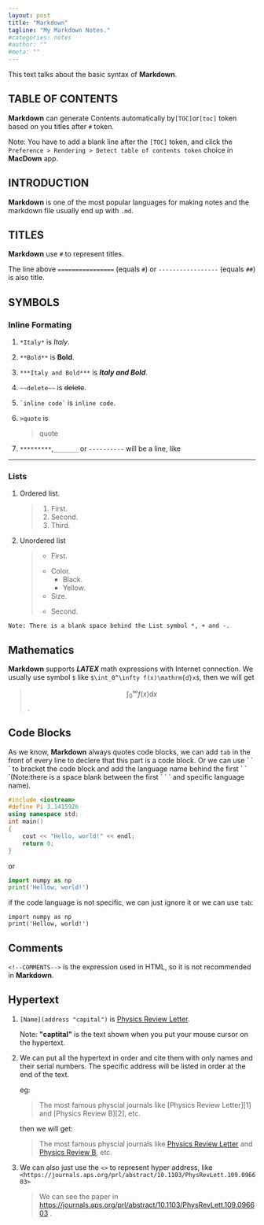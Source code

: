 ```yaml
---
layout: post
title: "Markdown"
tagline: "My Markdown Notes."
#categories: notes
#author: ""
#meta: ""
---
```


This text talks about the basic syntax of **Markdown**.

## TABLE OF CONTENTS
**Markdown** can generate Contents automatically by`[TOC]`or`[toc]` token based on you titles after `#` token.

Note: You have to add a blank line after the `[TOC]` token, and click the `Preference > Rendering > Detect table of contents token` choice in **MacDown** app.

## INTRODUCTION
**Markdown** is one of the most popular languages for making notes and the markdown file usually end up with ```.md```. 

## TITLES
**Markdown** use `#` to represent titles.

The line above `================` (equals `#`) or `-----------------` (equals `##`) is also title.


## SYMBOLS

### Inline Formating
1. `*Italy*` is *Italy*.
2. `**Bold**` is **Bold**.
3. `***Italy and Bold***` is ***Italy and Bold***.
4. `~~delete~~` is ~~delete~~.  
5. ``` `inline code` ``` is `inline code`.
6. `>quote` is
 
	>quote
7. `*********`,`_______` or `----------` will be a line, like 
**********

### Lists
1. Ordered list.

	> 1. First.
	> 2. Second.
	> 3. Third.
	
2. Unordered list
	>*	First.
	>	+ Color.
	>		- Black.
	>		- Yellow.
	>	+ Size.
	>*	Second.

`Note: There is a blank space behind the List symbol *, + and -.`

## Mathematics
**Markdown** supports ***LATEX*** math expressions with Internet connection.
We usually use symbol `$` like `$\int_0^\infty f(x)\mathrm{d}x$`, then we will get
>$$\int_0^\infty f(x)\mathrm{d}x$$
.
<!--for html MathJax latex supports, we have to use $$\letax$$. -->



## Code Blocks
As we know, **Markdown** always quotes code blocks, we can add `tab` in the front of every line to declere that this part is a code block. Or we can use \` \` \` to bracket the code block and add the language name behind the first \` \` \`(Note:there is a space blank between the first \` \` \` and specific language name).


``` cpp
#include <iostream>
#define Pi 3.1415926
using namespace std;
int main()
{
	cout << "Hello, world!" << endl;
	return 0;
}
```
or

``` python
import numpy as np
print('Hellow, world!')
```
if the code language is not specific, we can just ignore it or we can use `tab`:

	import numpy as np
	print('Hellow, world!')

## Comments
`<!--COMMENTS-->` is the expression used in HTML, so it is not recommended in **Markdown**.
<!--my comments-->

## Hypertext
1. `[Name](address "capital")` is
[Physics Review Letter](https://journals.aps.org/prl/abstract/10.1103/PhysRevLett.109.096603 "Shufeng Zhang").

	Note: **"captital"** is the text shown when you put your mouse cursor on the hypertext.

2. We can put all the hypertext in order and cite them with only names and their serial numbers. The specific address will be listed in order at the end of the text.
	
	eg:
	
	>The most famous physcial journals like [Physics Review Letter]\[1] and [Physics Review B]\[2], etc.

	>[1]:https://journals.aps.org/prl/abstract/10.1103/PhysRevLett.109.096603 "Shufeng Zhang"
	>[2]:https://journals.aps.org/prb/abstract/10.1103/PhysRevB.71.184426 "Jianwei Zhang"
	
	then we will get:
	>The most famous physcial journals like [Physics Review Letter][1] and [Physics Review B][2], etc.

[1]:https://journals.aps.org/prl/abstract/10.1103/PhysRevLett.109.096603 "Shufeng Zhang"
[2]:https://journals.aps.org/prb/abstract/10.1103/PhysRevB.71.184426 "Jianwei Zhang"

3. We can also just use the `<>` to represent hyper address, like `<https://journals.aps.org/prl/abstract/10.1103/PhysRevLett.109.096603>`
	>We can see the paper in <https://journals.aps.org/prl/abstract/10.1103/PhysRevLett.109.096603> .
	